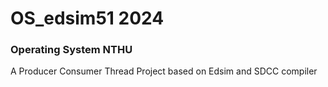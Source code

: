 # OS_edsim51 2024

<h3>Operating System NTHU</h3>
A Producer Consumer Thread Project based on Edsim and SDCC compiler
